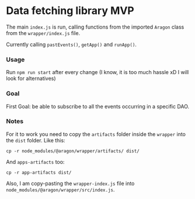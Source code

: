 # Data fetching library MVP

The main `index.js` is run, calling functions from the imported `Aragon` class from the `wrapper/index.js` file.

Currently calling `pastEvents()`, `getApp()` and `runApp()`.

### Usage

Run `npm run start` after every change (I know, it is too much hassle xD I will look for alternatives)

### Goal

First Goal: be able to subscribe to all the events occurring in a specific DAO. 

### Notes

For it to work you need to copy the `artifacts` folder inside the `wrapper` into the `dist` folder. Like this:

```
cp -r node_modules/@aragon/wrapper/artifacts/ dist/
```
And `apps-artifacts` too:

```
cp -r app-artifacts dist/
```

Also, I am copy-pasting the `wrapper-index.js` file into `node_modules/@aragon/wrapper/src/index.js`.